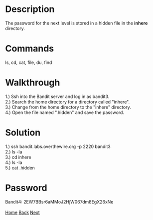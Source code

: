 # Description
The password for the next level is stored in a hidden file in the **inhere** directory.
# Commands
ls, cd, cat, file, du, find
# Walkthrough
1.) Ssh into the Bandit server and log in as bandit3. <br />
2.) Search the home directory for a directory called "inhere". <br />
3.) Change from the home directory to the "inhere" directory. <br />
4.) Open the file named ".hidden" and save the password.
# Solution
1.) ssh bandit.labs.overthewire.org -p 2220 bandit3 <br />
2.) ls -la <br />
3.) cd inhere <br />
4.) ls -la <br />
5.) cat .hidden
# Password
Bandit4: 2EW7BBsr6aMMoJ2HjW067dm8EgX26xNe <br /> <br />
[Home](https://github.com/Spagoooti/OverTheWire-Bandit/blob/main/README.md) [Back](https://github.com/Spagoooti/OverTheWire-Bandit/blob/main/Bandit%202%20-%3E%203.md) [Next](https://github.com/Spagoooti/OverTheWire-Bandit/blob/main/Bandit%204%20-%3E%205.md)

